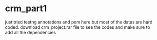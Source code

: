 # crm_part1
just tried testng annotations and pom here but most of the datas are hard coded.
download crm_project.rar file to see the codes 
and make sure to add all the dependencies
